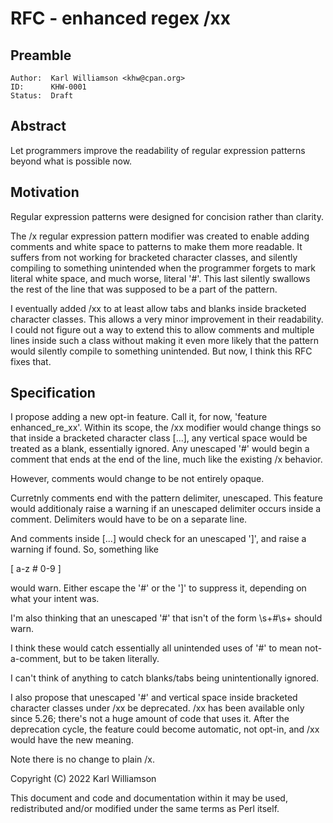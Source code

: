 # RFC - enhanced regex /xx

## Preamble

    Author:  Karl Williamson <khw@cpan.org>
    ID:      KHW-0001
    Status:  Draft

## Abstract

Let programmers improve the readability of regular expression patterns beyond
what is possible now.

## Motivation

Regular expression patterns were designed for concision rather than clarity.

The /x regular expression pattern modifier was created to enable adding
comments and white space to patterns to make them more readable.  It suffers
from not working for bracketed character classes, and silently compiling to
something unintended when the programmer forgets to mark literal white space,
and much worse, literal '#'.  This last silently swallows the rest of the line
that was supposed to be a part of the pattern.

I eventually added /xx to at least allow tabs and blanks inside bracketed
character classes.  This allows a very minor improvement in their readability.
I could not figure out a way to extend this to allow comments and multiple
lines inside such a class without making it even more likely that the pattern
would silently compile to something unintended.  But now, I think this RFC
fixes that.

## Specification

I propose adding a new opt-in feature.  Call it, for now, 'feature
enhanced_re_xx'.  Within its scope, the /xx modifier would change things so
that inside a bracketed character class [...], any vertical space would be
treated as a blank, essentially ignored.  Any unescaped '#' would begin a
comment that ends at the end of the line, much like the existing /x behavior.

However, comments would change to be not entirely opaque.

Curretnly comments end with the pattern delimiter, unescaped.  This feature
would additionaly raise a warning if an unescaped delimiter occurs inside a
comment.  Delimiters would have to be on a separate line.

And comments inside [...] would check for an unescaped ']', and raise a warning
if found.  So, something like

 [ a-z # 0-9 ]

would warn.  Either escape the '#' or the ']' to suppress it, depending on what
your intent was.

I'm also thinking that an unescaped '#' that isn't of the form \s+#\s+ should
warn.

I think these would catch essentially all unintended uses of '#' to mean
not-a-comment, but to be taken literally.

I can't think of anything to catch blanks/tabs being unintentionally ignored.

I also propose that unescaped '#' and vertical space inside bracketed character
classes under /xx be deprecated.  /xx has been available only since 5.26;
there's not a huge amount of code that uses it.  After the deprecation cycle,
the feature could become automatic, not opt-in, and /xx would have the new
meaning.  

Note there is no change to plain /x.

Copyright (C) 2022 Karl Williamson

This document and code and documentation within it may be used, redistributed
and/or modified under the same terms as Perl itself.

